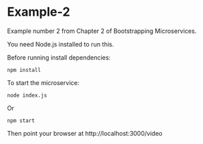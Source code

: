 # Example-2

Example number 2 from Chapter 2 of Bootstrapping Microservices.

You need Node.js installed to run this.

Before running install dependencies:

    npm install

To start the microservice:

    node index.js

Or 

    npm start

Then point your browser at http://localhost:3000/video